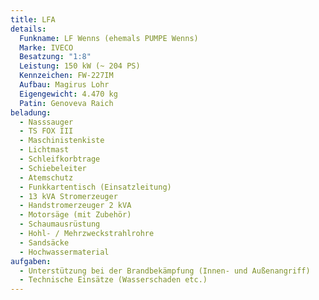 ```yaml
---
title: LFA
details:
  Funkname: LF Wenns (ehemals PUMPE Wenns)
  Marke: IVECO
  Besatzung: "1:8"
  Leistung: 150 kW (~ 204 PS)
  Kennzeichen: FW-227IM
  Aufbau: Magirus Lohr
  Eigengewicht: 4.470 kg
  Patin: Genoveva Raich
beladung:
  - Nasssauger
  - TS FOX III
  - Maschinistenkiste
  - Lichtmast
  - Schleifkorbtrage
  - Schiebeleiter
  - Atemschutz
  - Funkkartentisch (Einsatzleitung)
  - 13 kVA Stromerzeuger
  - Handstromerzeuger 2 kVA
  - Motorsäge (mit Zubehör)
  - Schaumausrüstung
  - Hohl- / Mehrzweckstrahlrohre
  - Sandsäcke
  - Hochwassermaterial
aufgaben:
  - Unterstützung bei der Brandbekämpfung (Innen- und Außenangriff)
  - Technische Einsätze (Wasserschaden etc.)
---
```


